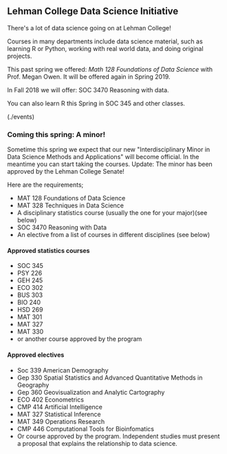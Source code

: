 ## Lehman College Data Science Initiative

There's a lot of data science going on at Lehman College! 

Courses in many departments include data science material, such as learning R or Python, working with real world data,
and doing original projects. 

This past spring we offered: *Math 128 Foundations of Data Science*  with Prof. Megan Owen.  It will be 
offered again in Spring 2019.

In Fall 2018 we will offer: SOC 3470 Reasoning with data.

You can also learn R this Spring in SOC 345 and other classes.

(./events)

### Coming this spring: A minor!

Sometime this spring we expect that our new "Interdisciplinary Minor in Data Science Methods and Applications" will 
become official.  In the meantime you can start taking the courses. Update: The minor has been approved by the Lehman College Senate!

Here are the requirements;

- MAT 128 Foundations of Data Science  
- MAT 328 Techniques in Data Science  
- A disciplinary statistics course (usually the one for your major)(see below)    
- SOC 3470 Reasoning with Data  
- An elective from a list of courses in different disciplines (see below)  

#### Approved statistics courses

- SOC 345 
- PSY 226 
- GEH 245 
- ECO 302 
- BUS 303 
- BIO 240  
- HSD 269 
- MAT 301 
- MAT 327 
- MAT 330 
- or another course approved by the program

#### Approved electives
- Soc 339 American Demography
- Gep 330 Spatial Statistics and Advanced Quantitative Methods in Geography
- Gep 360 Geovisualization and Analytic Cartography 
- ECO 402 Econometrics
- CMP 414 Artificial Intelligence
- MAT 327 Statistical Inference
- MAT 349 Operations Research
- CMP 446 Computational Tools for Bioinfomatics
- Or course approved by the program. Independent studies must present a proposal that explains
the relationship to data science.
